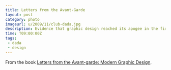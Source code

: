 ```yaml
---
title: Letters from the Avant-Garde
layout: post
category: photo
imageurl: u/2009/11/club-dada.jpg
description: Evidence that graphic design reached its apogee in the first half of the 20th century.
time: T09:00:00Z
tags:
 - dada
 - design
---
```

From the book <a href="http://www.amazon.co.uk/gp/product/1568980523?ie=UTF8&amp;tag=submirespo-21&amp;linkCode=as2&amp;camp=1634&amp;creative=19450&amp;creativeASIN=1568980523">Letters from the Avant-garde: Modern Graphic Design</a>.
